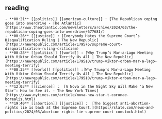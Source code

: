 ## reading
	- **00:21** [[politics]] [[american-culture]] : [The Republican coping goes into overdrive - The Atlantic](https://www.theatlantic.com/newsletters/archive/2024/03/the-republican-coping-goes-into-overdrive/677681/)
	- **00:26** [[justice]] : [Everybody Hates the Supreme Court’s Disqualification Ruling | The New Republic](https://newrepublic.com/article/179576/supreme-court-disqualification-ruling-criticism)
	- **00:28** [[politics]] [[world]] : [Why Trump’s Mar-a-Lago Meeting With Viktor Orbán Should Terrify Us All | The New Republic](https://newrepublic.com/article/179510/trump-viktor-orban-mar-a-lago-meeting-terrify)
	- **00:35** [[world]] [[politics]] :[Why Trump’s Mar-a-Lago Meeting With Viktor Orbán Should Terrify Us All | The New Republic](https://newrepublic.com/article/179510/trump-viktor-orban-mar-a-lago-meeting-terrify)
	- **12:03** [[science]] :  [A Nova in the Night Sky Will Make ‘a New Star’: How to See it. - The New York Times](https://www.nytimes.com/article/nova-new-star-t-coronae-borealis.html)
	- **19:40** [[abortion]] [[justice]] :  [The biggest anti-abortion-rights lie is back at the Supreme Court.](https://slate.com/news-and-politics/2024/03/abortion-rights-lie-supreme-court-comstock.html)